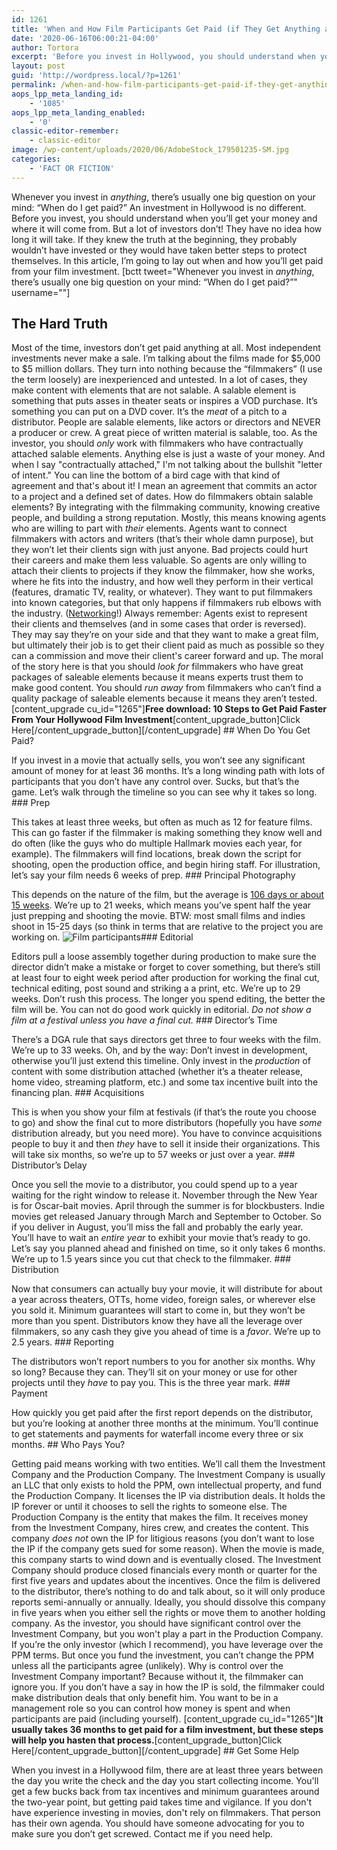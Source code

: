 ```yaml
---
id: 1261
title: 'When and How Film Participants Get Paid (if They Get Anything at All)'
date: '2020-06-16T06:00:21-04:00'
author: Tortora
excerpt: 'Before you invest in Hollywood, you should understand when you’ll get your money and where it will come from. Sadly, many investors don’t.'
layout: post
guid: 'http://wordpress.local/?p=1261'
permalink: /when-and-how-film-participants-get-paid-if-they-get-anything-at-all/
aops_lpp_meta_landing_id:
    - '1085'
aops_lpp_meta_landing_enabled:
    - '0'
classic-editor-remember:
    - classic-editor
image: /wp-content/uploads/2020/06/AdobeStock_179501235-SM.jpg
categories:
    - 'FACT OR FICTION'
---
```


Whenever you invest in *anything*, there’s usually one big question on your mind: “When do I get paid?” An investment in Hollywood is no different. Before you invest, you should understand when you’ll get your money and where it will come from. But a lot of investors don’t! They have no idea how long it will take. If they knew the truth at the beginning, they probably wouldn’t have invested or they would have taken better steps to protect themselves. In this article, I’m going to lay out when and how you’ll get paid from your film investment. \[bctt tweet="Whenever you invest in *anything*, there’s usually one big question on your mind: “When do I get paid?”" username=""\]

## The Hard Truth

 Most of the time, investors don’t get paid anything at all. Most independent investments never make a sale. I’m talking about the films made for $5,000 to $5 million dollars. They turn into nothing because the “filmmakers” (I use the term loosely) are inexperienced and untested. In a lot of cases, they make content with elements that are not salable. A salable element is something that puts asses in theater seats or inspires a VOD purchase. It’s something you can put on a DVD cover. It’s the *meat* of a pitch to a distributor. People are salable elements, like actors or directors and NEVER a producer or crew. A great piece of written material is salable, too. As the investor, you should *only* work with filmmakers who have contractually attached salable elements. Anything else is just a waste of your money. And when I say "contractually attached," I'm not talking about the bullshit "letter of intent." You can line the bottom of a bird cage with that kind of agreement and that's about it! I mean an agreement that commits an actor to a project and a defined set of dates. How do filmmakers obtain salable elements? By integrating with the filmmaking community, knowing creative people, and building a strong reputation. Mostly, this means knowing agents who are willing to part with *their* elements. Agents want to connect filmmakers with actors and writers (that’s their whole damn purpose), but they won’t let their clients sign with just anyone. Bad projects could hurt their careers and make them less valuable. So agents are only willing to attach their clients to projects if they know the filmmaker, how she works, where he fits into the industry, and how well they perform in their vertical (features, dramatic TV, reality, or whatever). They want to put filmmakers into known categories, but that only happens if filmmakers rub elbows with the industry. ([Networking](http://wordpress.local/7-rules-for-networking-in-the-film-industry/)!) Always remember: Agents exist to represent their clients and themselves (and in some cases that order is reversed). They may say they’re on your side and that they want to make a great film, but ultimately their job is to get their client paid as much as possible so they can a commission and move their client's career forward and up. The moral of the story here is that you should *look for* filmmakers who have great packages of saleable elements because it means experts trust them to make good content. You should *run away* from filmmakers who can’t find a quality package of saleable elements because it means they aren’t tested. \[content\_upgrade cu\_id="1265"\]**Free download: 10 Steps to Get Paid Faster From Your Hollywood Film Investment**\[content\_upgrade\_button\]Click Here\[/content\_upgrade\_button\]\[/content\_upgrade\] ## When Do You Get Paid?

 If you invest in a movie that actually sells, you won’t see any significant amount of money for at least 36 months. It’s a long winding path with lots of participants that you don’t have any control over. Sucks, but that’s the game. Let’s walk through the timeline so you can see why it takes so long. ### Prep

 This takes at least three weeks, but often as much as 12 for feature films. This can go faster if the filmmaker is making something they know well and do often (like the guys who do multiple Hallmark movies each year, for example). The filmmakers will find locations, break down the script for shooting, open the production office, and begin hiring staff. For illustration, let’s say your film needs 6 weeks of prep. ### Principal Photography

 This depends on the nature of the film, but the average is [106 days or about 15 weeks](https://stephenfollows.com/how-long-the-average-hollywood-movie-take-to-make/). We’re up to 21 weeks, which means you’ve spent half the year just prepping and shooting the movie. BTW: most small films and indies shoot in 15-25 days (so think in terms that are relative to the project you are working on. ![Film participants](http://wordpress.local/wp-content/uploads/2020/04/time-to-shoot-a-movie.png)### Editorial

 Editors pull a loose assembly together during production to make sure the director didn’t make a mistake or forget to cover something, but there’s still at least four to eight week period after production for working the final cut, technical editing, post sound and striking a a print, etc. We’re up to 29 weeks. Don’t rush this process. The longer you spend editing, the better the film will be. You can not do good work quickly in editorial. *Do not show a film at a festival unless you have a final cut.* ### Director’s Time

 There’s a DGA rule that says directors get three to four weeks with the film. We’re up to 33 weeks. Oh, and by the way: Don’t invest in development, otherwise you’ll just extend this timeline. Only invest in the *production* of content with some distribution attached (whether it’s a theater release, home video, streaming platform, etc.) and some tax incentive built into the financing plan. ### Acquisitions

 This is when you show your film at festivals (if that’s the route you choose to go) and show the final cut to more distributors (hopefully you have *some* distribution already, but you need more). You have to convince acquisitions people to buy it and then *they* have to sell it inside their organizations. This will take six months, so we’re up to 57 weeks or just over a year. ### Distributor’s Delay

 Once you sell the movie to a distributor, you could spend up to a year waiting for the right window to release it. November through the New Year is for Oscar-bait movies. April through the summer is for blockbusters. Indie movies get released January through March and September to October. So if you deliver in August, you’ll miss the fall and probably the early year. You’ll have to wait an *entire year* to exhibit your movie that’s ready to go. Let’s say you planned ahead and finished on time, so it only takes 6 months. We’re up to 1.5 years since you cut that check to the filmmaker. ### Distribution

 Now that consumers can actually buy your movie, it will distribute for about a year across theaters, OTTs, home video, foreign sales, or wherever else you sold it. Minimum guarantees will start to come in, but they won’t be more than you spent. Distributors know they have all the leverage over filmmakers, so any cash they give you ahead of time is a *favor*. We’re up to 2.5 years. ### Reporting

 The distributors won’t report numbers to you for another six months. Why so long? Because they can. They’ll sit on your money or use for other projects until they *have* to pay you. This is the three year mark. ### Payment

 How quickly you get paid after the first report depends on the distributor, but you’re looking at another three months at the minimum. You’ll continue to get statements and payments for waterfall income every three or six months. ## Who Pays You?

 Getting paid means working with two entities. We’ll call them the Investment Company and the Production Company. The Investment Company is usually an LLC that only exists to hold the PPM, own intellectual property, and fund the Production Company. It licenses the IP via distribution deals. It holds the IP forever or until it chooses to sell the rights to someone else. The Production Company is the entity that makes the film. It receives money from the Investment Company, hires crew, and creates the content. This company *does not* own the IP for litigious reasons (you don’t want to lose the IP if the company gets sued for some reason). When the movie is made, this company starts to wind down and is eventually closed. The Investment Company should produce closed financials every month or quarter for the first five years and updates about the incentives. Once the film is delivered to the distributor, there’s nothing to do and talk about, so it will only produce reports semi-annually or annually. Ideally, you should dissolve this company in five years when you either sell the rights or move them to another holding company. As the investor, you should have significant control over the Investment Company, but you won't play a part in the Production Company. If you’re the only investor (which I recommend), you have leverage over the PPM terms. But once you fund the investment, you can’t change the PPM unless all the participants agree (unlikely). Why is control over the Investment Company important? Because without it, the filmmaker can ignore you. If you don’t have a say in how the IP is sold, the filmmaker could make distribution deals that only benefit him. You want to be in a management role so you can control how money is spent and when participants are paid (including yourself). \[content\_upgrade cu\_id="1265"\]**It usually takes 36 months to get paid for a film investment, but these steps will help you hasten that process.**\[content\_upgrade\_button\]Click Here\[/content\_upgrade\_button\]\[/content\_upgrade\] ## Get Some Help

 When you invest in a Hollywood film, there are at least three years between the day you write the check and the day you start collecting income. You'll get a few bucks back from tax incentives and minimum guarantees around the two-year point, but getting paid takes time and vigilance. If you don't have experience investing in movies, don't rely on filmmakers. That person has their own agenda. You should have someone advocating for you to make sure you don’t get screwed. Contact me if you need help.